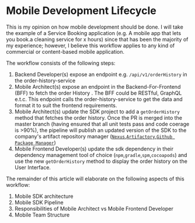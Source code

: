 # Mobile Development Lifecycle

This is my opinion on how mobile development should be done. I will take the example of a Service Booking application (e.g. A mobile app that lets you book.a cleaning service for x hours) since that has been the majority of my experience; however, I believe this workflow applies to any kind of commercial or content-based mobile application.

The workflow consists of the following steps:

1. Backend Developer(s) expose an endpoint e.g. `/api/v1/orderHistory` in the order-history-service
2. Mobile Architect(s) expose an endpoint in the Backend-For-Frontend (BFF) to fetch the order History . The BFF could be RESTful, GraphQL e.t.c. This endpoint calls the order-history-service to get the data and format it to suit the frontend requirements.
3. Mobile Architect(s) update the SDK project to add a `getOrderHistory` method that fetches the order history. Once the PR is merged into the master branch (having ensured that all unit tests pass and code coerage is >90%), the pipeline will publish an updated version of the SDK to the company's artifact repository manager ([`Nexus`](https://www.vogella.com/tutorials/Nexus/article.html),[`Artifactory`](https://jfrog.com/artifactory/),[`Github Package Manager`](https://docs.github.com/en/packages/quickstart))
4. Mobile Frontend Developer(s) update the sdk dependency in their dependency management tool of choice (`npm`,`gradle`,`spm`,`cocoapods`) and use the new `getOrderHistory` method to display the order history on the User Interface.

The remainder of this article will elaborate on the following aspects of this workflow:

1. Mobile SDK architecture
2. Mobile SDK Pipeline
3. Responsibilities of Mobile Architect vs Mobile Frontend Developer
4. Mobile Team Structure 



